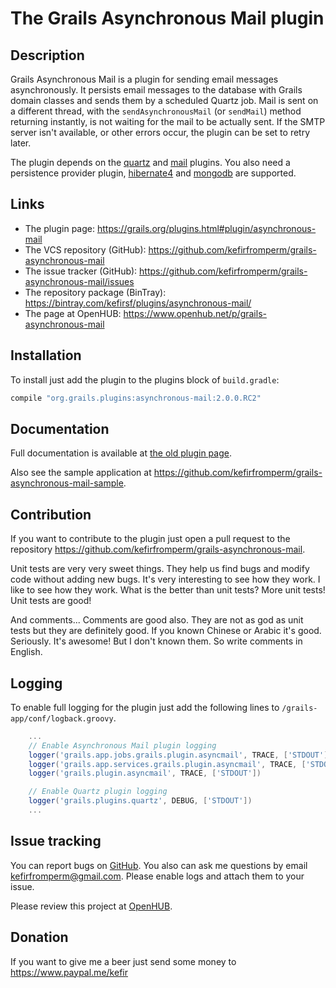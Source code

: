 The Grails Asynchronous Mail plugin
====================================

Description
-----------

Grails Asynchronous Mail is a plugin for sending email messages asynchronously. It persists email messages to the
database with Grails domain classes and sends them by a scheduled Quartz job. Mail is sent on a different thread, with
the `sendAsynchronousMail` (or `sendMail`) method returning instantly, is not waiting for the mail to be actually sent. If
the SMTP server isn't available, or other errors occur, the plugin can be set to retry later.

The plugin depends on the [quartz](https://grails.org/plugins.html#plugin/quartz) and [mail](https://grails.org/plugins.html#plugin/mail)
plugins. You also need a persistence provider plugin,
[hibernate4](https://grails.org/plugins.html#plugin/hibernate4) and
[mongodb](https://grails.org/plugins.html#plugin/mongodb) are supported.

Links
-----

* The plugin page: <https://grails.org/plugins.html#plugin/asynchronous-mail>
* The VCS repository (GitHub): <https://github.com/kefirfromperm/grails-asynchronous-mail>
* The issue tracker (GitHub): <https://github.com/kefirfromperm/grails-asynchronous-mail/issues>
* The repository package (BinTray): <https://bintray.com/kefirsf/plugins/asynchronous-mail/>
* The page at OpenHUB: <https://www.openhub.net/p/grails-asynchronous-mail>

Installation
------------

To install just add the plugin to the plugins block of `build.gradle`:
```groovy
compile "org.grails.plugins:asynchronous-mail:2.0.0.RC2"
```

Documentation
-------------

Full documentation is available at [the old plugin page](http://grails.org/plugin/asynchronous-mail).

Also see the sample application at <https://github.com/kefirfromperm/grails-asynchronous-mail-sample>.

Contribution
------------

If you want to contribute to the plugin just open a pull request to the repository
<https://github.com/kefirfromperm/grails-asynchronous-mail>.

Unit tests are very very sweet things. They help us find bugs and modify code without adding new bugs. It's very
interesting to see how they work. I like to see how they work. What is the better than unit tests? More unit tests!
Unit tests are good!

And comments... Comments are good also. They are not as god as unit tests but they are definitely good. If you known
Chinese or Arabic it's good. Seriously. It's awesome! But I don't known them. So write comments in English.

Logging
-------

To enable full logging for the plugin just add the following lines to `/grails-app/conf/logback.groovy`.
```groovy
    ...
    // Enable Asynchronous Mail plugin logging
    logger('grails.app.jobs.grails.plugin.asyncmail', TRACE, ['STDOUT'])
    logger('grails.app.services.grails.plugin.asyncmail', TRACE, ['STDOUT'])
    logger('grails.plugin.asyncmail', TRACE, ['STDOUT'])

    // Enable Quartz plugin logging
    logger('grails.plugins.quartz', DEBUG, ['STDOUT'])
    ...
```

Issue tracking
--------------

You can report bugs on [GitHub](https://github.com/kefirfromperm/grails-asynchronous-mail/issues?state=open).
You also can ask me questions by email [kefirfromperm@gmail.com](mailto:kefirfromperm@gmail.com).
Please enable logs and attach them to your issue.

Please review this project at [OpenHUB](https://www.openhub.net/p/grails-asynchronous-mail).

Donation
--------

If you want to give me a beer just send some money to <https://www.paypal.me/kefir>
